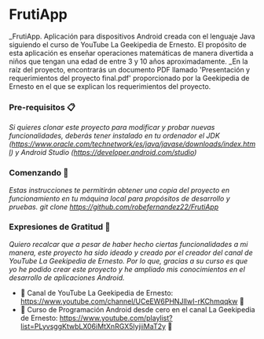 # FrutiApp
_FrutiApp. Aplicación para dispositivos Android creada con el lenguaje Java siguiendo el curso de YouTube La Geekipedia de Ernesto. El propósito de esta aplicación es enseñar operaciones matemáticas de manera divertida a niños que tengan una edad de entre 3 y 10 años aproximadamente.
_En la raíz del proyecto, encontrarás un documento PDF llamado 'Presentación y requerimientos del proyecto final.pdf' proporcionado por la Geekipedia de Ernesto en el que se explican los requerimientos del proyecto.

### Pre-requisitos 📋
_Si quieres clonar este proyecto para modificar y probar nuevas funcionalidades, deberás tener instalado en tu ordenador el JDK (https://www.oracle.com/technetwork/es/java/javase/downloads/index.html) y Android Studio (https://developer.android.com/studio)_

### Comenzando 🚀
_Estas instrucciones te permitirán obtener una copia del proyecto en funcionamiento en tu máquina local para propósitos de desarrollo y pruebas._
_git clone https://github.com/robefernandez22/FrutiApp_

### Expresiones de Gratitud 🎁
_Quiero recalcar que a pesar de haber hecho ciertas funcionalidades a mi manera, este proyecto ha sido ideado y creado por el creador del canal de YouTube La Geekipedia de Ernesto. Por lo que, gracias a su curso es que yo he podido crear este proyecto y he ampliado mis conocimientos en el desarrollo de aplicaciones Android._
* 📢 Canal de YouTube La Geekipedia de Ernesto: https://www.youtube.com/channel/UCeEW6PHNJlIwI-rKChmqqkw 📢
* 📢 Curso de Programación Android desde cero en el canal La Geekipedia de Ernesto: https://www.youtube.com/playlist?list=PLyvsggKtwbLX06iMtXnRGX5lyjiiMaT2y 📢
